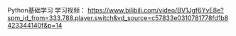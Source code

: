 Python基础学习
学习视频：
https://www.bilibili.com/video/BV1Jgf6YvE8e?spm_id_from=333.788.player.switch&vd_source=c57833e0310781778fd1b8423344140f&p=14

